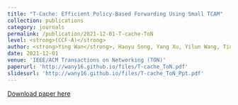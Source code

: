 ```yaml
---
title: "T-Cache: Efficient Policy-Based Forwarding Using Small TCAM"
collection: publications
category: journals
permalink: /publication/2021-12-01-T-cache-ToN
level: <strong>(CCF-A)</strong>
author: <strong>Ying Wan</strong>, Haoyu Song, Yang Xu, Yilun Wang, Tian Pan, Chuwen Zhang, Yi Wang, Bin Liu.
date: 2021-12-01
venue: 'IEEE/ACM Transactions on Networking (TON)'
paperurl: 'http://wany16.github.io/files/T-cache_ToN.pdf'
slidesurl: 'http://wany16.github.io/files/T-cache_ToN_Ppt.pdf'
---
```


<a href='http://wany16.github.io/files/T-cache_ToN.pdf'>Download paper here</a>
